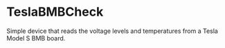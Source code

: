 # TeslaBMBCheck
Simple device that reads the voltage levels and temperatures from a Tesla Model S BMB board.

